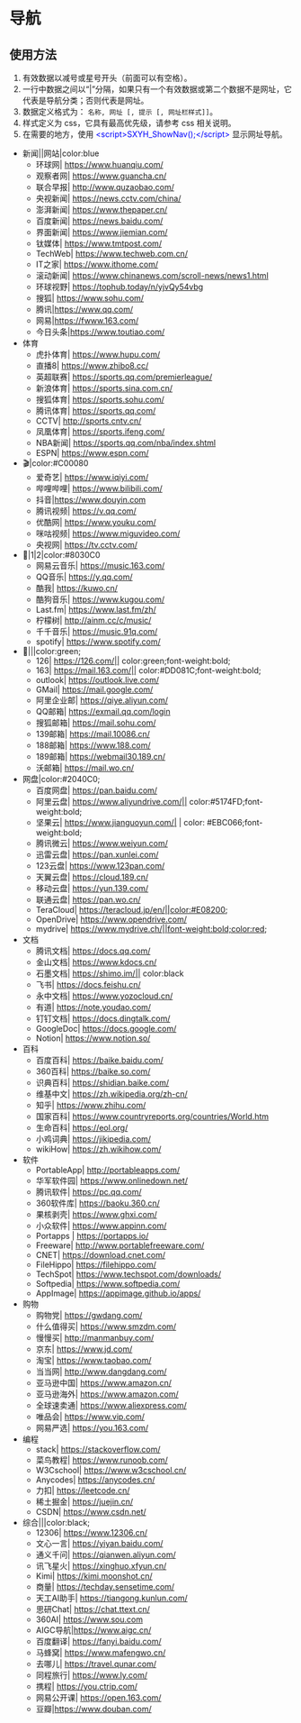 # 导航

## 使用方法

1. 有效数据以减号或星号开头（前面可以有空格）。
2. 一行中数据之间以“|”分隔，如果只有一个有效数据或第二个数据不是网址，它代表是导航分类；否则代表是网址。
3. 数据定义格式为： `名称, 网址 [, 提示 [, 网址栏样式]]`。
4. 样式定义为 css，它具有最高优先级，请参考 css 相关说明。
5. 在需要的地方，使用 <span style="color:blue"><script</span><span style="color:blue">>SXYH_ShowNav();</</span><span style="color:blue">script></span> 显示网址导航。


- 新闻||网站|color:blue
	- 环球网| https://www.huanqiu.com/
	- 观察者网| https://www.guancha.cn/
	- 联合早报| http://www.quzaobao.com/
	- 央视新闻| https://news.cctv.com/china/
	- 澎湃新闻| https://www.thepaper.cn/
	- 百度新闻| https://news.baidu.com/
	- 界面新闻| https://www.jiemian.com/
	- 钛媒体| https://www.tmtpost.com/
	- TechWeb| https://www.techweb.com.cn/
	- IT之家| https://www.ithome.com/
	- 滚动新闻| https://www.chinanews.com/scroll-news/news1.html
	- 环球视野| https://tophub.today/n/yjvQy54vbg
	- 搜狐| https://www.sohu.com/
	- 腾讯|https://www.qq.com/
	- 网易|https://fwww.163.com/
	- 今日头条|https://www.toutiao.com/
- 体育
	- 虎扑体育| https://www.hupu.com/
	- 直播8| https://www.zhibo8.cc/
	- 英超联赛| https://sports.qq.com/premierleague/
	- 新浪体育| https://sports.sina.com.cn/
	- 搜狐体育| https://sports.sohu.com/
	- 腾讯体育| https://sports.qq.com/
	- CCTV| http://sports.cntv.cn/
	- 凤凰体育| https://sports.ifeng.com/
	- NBA新闻| https://sports.qq.com/nba/index.shtml
	- ESPN| https://www.espn.com/
- 🎬|color:#C00080
	- 爱奇艺| https://www.iqiyi.com/
	- 哔哩哔哩| https://www.bilibili.com/
	- 抖音|https://www.douyin.com
	- 腾讯视频| https://v.qq.com/
	- 优酷网| https://www.youku.com/ 
	- 咪咕视频| https://www.miguvideo.com/
	- 央视网| https://tv.cctv.com/
- 🎵|1|2|color:#8030C0
	- 网易云音乐| https://music.163.com/
	- QQ音乐| https://y.qq.com/
	- 酷我| https://kuwo.cn/
	- 酷狗音乐| https://www.kugou.com/
	- Last.fm| https://www.last.fm/zh/
	- 柠檬树| http://ainm.cc/c/music/
	- 千千音乐| https://music.91q.com/
	-  spotify| https://www.spotify.com/ 
- 📧|||color:green;
	- 126| https://126.com/|| color:green;font-weight:bold;
	- 163| https://mail.163.com/|| color:#DD081C;font-weight:bold;
	- outlook| https://outlook.live.com/
	-  GMail| https://mail.google.com/
	- 阿里企业邮| https://qiye.aliyun.com/
	- QQ邮箱| https://exmail.qq.com/login
	- 搜狐邮箱| https://mail.sohu.com/
	- 139邮箱| https://mail.10086.cn/
	- 188邮箱| https://www.188.com/
	- 189邮箱| https://webmail30.189.cn/
	- 沃邮箱| https://mail.wo.cn/
- 网盘|color:#2040C0;
	- 百度网盘| https://pan.baidu.com/
	- 阿里云盘| https://www.aliyundrive.com/|| color:#5174FD;font-weight:bold;
	- 坚果云| https://www.jianguoyun.com/| | color: #EBC066;font-weight:bold;
	- 腾讯微云| https://www.weiyun.com/
	- 迅雷云盘| https://pan.xunlei.com/
	- 123云盘| https://www.123pan.com/
	- 天翼云盘| https://cloud.189.cn/
	- 移动云盘| https://yun.139.com/
	- 联通云盘| https://pan.wo.cn/
	- TeraCloud| https://teracloud.jp/en/||color:#E08200;
	- OpenDrive| https://www.opendrive.com/
	- mydrive| https://www.mydrive.ch/||font-weight:bold;color:red;
- 文档
	- 腾讯文档| https://docs.qq.com/
	- 金山文档| https://www.kdocs.cn/
	- 石墨文档| https://shimo.im/|| color:black
	- 飞书| https://docs.feishu.cn/
	- 永中文档| https://www.yozocloud.cn/
	- 有道| https://note.youdao.com/
	- 钉钉文档| https://docs.dingtalk.com/
	- GoogleDoc| https://docs.google.com/
	- Notion| https://www.notion.so/ 
- 百科
	- 百度百科| https://baike.baidu.com/
	- 360百科| https://baike.so.com/
	- 识典百科| https://shidian.baike.com/
	- 维基中文| https://zh.wikipedia.org/zh-cn/ 
	- 知乎| https://www.zhihu.com/
	- 国家百科| https://www.countryreports.org/countries/World.htm
	- 生命百科| https://eol.org/
	- 小鸡词典| https://jikipedia.com/
	- wikiHow| https://zh.wikihow.com/
- 软件
	- PortableApp| http://portableapps.com/
	- 华军软件园| https://www.onlinedown.net/
	- 腾讯软件| https://pc.qq.com/
	- 360软件库| https://baoku.360.cn/
	- 果核剥壳| https://www.ghxi.com/
	- 小众软件| https://www.appinn.com/
	- Portapps | https://portapps.io/
	- Freeware| http://www.portablefreeware.com/
	- CNET| https://download.cnet.com/
	- FileHippo| https://filehippo.com/
	- TechSpot| https://www.techspot.com/downloads/
	- Softpedia| https://www.softpedia.com/
	- AppImage| https://appimage.github.io/apps/
- 购物
	- 购物党| https://gwdang.com/
	- 什么值得买| https://www.smzdm.com/
	- 慢慢买| http://manmanbuy.com/
	- 京东| https://www.jd.com/
	- 淘宝| https://www.taobao.com/
	- 当当网| http://www.dangdang.com/
	- 亚马逊中国| https://www.amazon.cn/
	- 亚马逊海外| https://www.amazon.com/
	- 全球速卖通| https://www.aliexpress.com/
	- 唯品会| https://www.vip.com/
	- 网易严选| https://you.163.com/
- 编程
	- stack| https://stackoverflow.com/
	- 菜鸟教程| https://www.runoob.com/
	- W3Cschool| https://www.w3cschool.cn/
	- Anycodes| https://anycodes.cn/
	- 力扣| https://leetcode.cn/
	- 稀土掘金| https://juejin.cn/
	- CSDN| https://www.csdn.net/ 
- 综合|||color:black;
	- 12306| https://www.12306.cn/
	- 文心一言| https://yiyan.baidu.com/
	- 通义千问| https://qianwen.aliyun.com/
	- 讯飞星火| https://xinghuo.xfyun.cn/
	- Kimi| https://kimi.moonshot.cn/
	- 商量| https://techday.sensetime.com/
	- 天工AI助手| https://tiangong.kunlun.com/
	- 思研Chat| https://chat.ttext.cn/
	- 360AI| https://www.sou.com
	- AIGC导航|https://www.aigc.cn/
	- 百度翻译| https://fanyi.baidu.com/
	- 马蜂窝| https://www.mafengwo.cn/
	- 去哪儿| https://travel.qunar.com/
	- 同程旅行| https://www.ly.com/
	- 携程| https://you.ctrip.com/
	- 网易公开课| https://open.163.com/
	- 豆瓣|https://www.douban.com/


<script>SXYH_ShowNav();</script>
